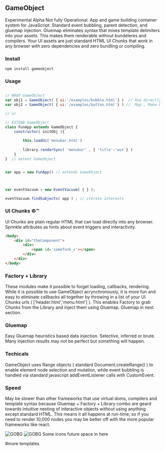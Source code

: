 
## GameObject 
Experimental Alpha Not fully Operational. App and game building container system for JavaScript. Standard event bubbling, parent detection, and gluemap injection. Gluemap eliminates syntax that mixes template delimiters into your assets. This makes them renderable without bundeleres and compilers. Your UI assets are just standard HTML UI Chunks that work in any browser with zero dependencies and zero bundling or compiling.


### Install
```shell
npm install gameobject 
```


### Usage
```javascript

// WRAP GameObject
var obj1 = GameObject( { ui:'/examples/bubble.html'} )  // Use directly to wrap working chunks of HTML UI. So fun. 
var obj2 = GameObject( { ui:'/examples/button.html'} ) //  Map , Make big projects fun. 

// or

// EXTEND GameObject
class FunApp extends GameObject {
    constructor( initObj ){
    
        this.loadUi('menubar.html')
        
        library.renderSync( 'menubar' , { 'title':'wut'} )
    }
}  // extent GameObject 


var app = new FunApp() // extends GameObject 



var eventVacuum = new EventVacuum( { } );

eventVacuum.findSubjects( app ) ; // iterate interests

```




### UI Chunks &copy;&trade;
UI Chunks are plain regular HTML that can load directly into any browser. Sprinkle attributes as hints about event triggers and interactivity.
```html
<body>
    <div id="theComponent">
        <div>
            <span id='somefunk_x'></span>
        </div>
    </div>
</body>
```


### Factory + Library
These modules make it possible to forget loading, callbacks, rendering. While it is possible to use GameObject acrynchronously, it is more fun and easy to eliminate callbacks all together by throwing in a list of your UI Chunks urls ( ['header.html','menu.html'] ).  This enables Factory to grab Chunks from the Library and inject them using Gluemap. Gluemap in next section.

### Gluemap
Easy Gluemap heuristics based data injection. Selective, inferred or brute. Many injection results may not be perfect but something will happen. 

### Techicals
GameObject uses Range objects ( standard Document.createRange() ) to enable element node selection and mutation, while event bubbling is handled via standard javascript addEventListener calls with CustomEvent. 

### Speed
May be slower than other frameworks that use virtual doms, compilers and template syntax because Gluemap + Factory + Library combo are geard towards intuitive nesting of interactive objects without using anything except standard HTML. This means it all happens at run-time, so if you need to render 10,000 nodes you may be better off with the more popular frameworks like react.


![GOBG](https://github.com/psytron/gameobject/raw/master/aux/gobg.png)
![GOBG](https://github.com/psytron/gameobject/raw/master/aux/gameobject_stripe.png)
Some icons future space in here

#more templates
